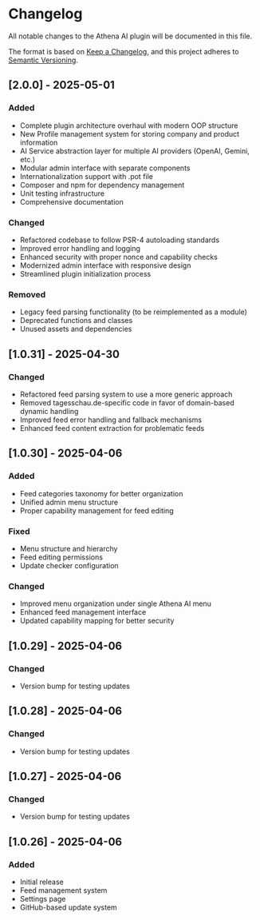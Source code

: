# Changelog

All notable changes to the Athena AI plugin will be documented in this file.

The format is based on [Keep a Changelog](https://keepachangelog.com/en/1.0.0/),
and this project adheres to [Semantic Versioning](https://semver.org/spec/v2.0.0.html).

## [2.0.0] - 2025-05-01

### Added

- Complete plugin architecture overhaul with modern OOP structure
- New Profile management system for storing company and product information
- AI Service abstraction layer for multiple AI providers (OpenAI, Gemini, etc.)
- Modular admin interface with separate components
- Internationalization support with .pot file
- Composer and npm for dependency management
- Unit testing infrastructure
- Comprehensive documentation

### Changed

- Refactored codebase to follow PSR-4 autoloading standards
- Improved error handling and logging
- Enhanced security with proper nonce and capability checks
- Modernized admin interface with responsive design
- Streamlined plugin initialization process

### Removed

- Legacy feed parsing functionality (to be reimplemented as a module)
- Deprecated functions and classes
- Unused assets and dependencies

## [1.0.31] - 2025-04-30

### Changed

- Refactored feed parsing system to use a more generic approach
- Removed tagesschau.de-specific code in favor of domain-based dynamic handling
- Improved feed error handling and fallback mechanisms
- Enhanced feed content extraction for problematic feeds

## [1.0.30] - 2025-04-06

### Added

- Feed categories taxonomy for better organization
- Unified admin menu structure
- Proper capability management for feed editing

### Fixed

- Menu structure and hierarchy
- Feed editing permissions
- Update checker configuration

### Changed

- Improved menu organization under single Athena AI menu
- Enhanced feed management interface
- Updated capability mapping for better security

## [1.0.29] - 2025-04-06

### Changed

- Version bump for testing updates

## [1.0.28] - 2025-04-06

### Changed

- Version bump for testing updates

## [1.0.27] - 2025-04-06

### Changed

- Version bump for testing updates

## [1.0.26] - 2025-04-06

### Added

- Initial release
- Feed management system
- Settings page
- GitHub-based update system
